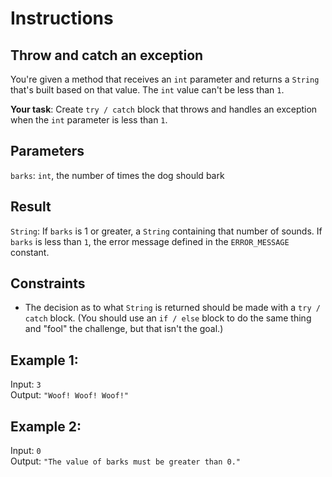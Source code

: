 # Instructions

## Throw and catch an exception
You're given a method that receives an `int` parameter and returns a `String` that's built based on that value. The `int` value can't be less than `1`.

**Your task**: Create `try / catch` block that throws and handles an exception when the `int` parameter is less than `1`.

## Parameters
`barks`: `int`, the number of times the dog should bark

## Result
`String`: If `barks` is 1 or greater, a `String` containing that number of sounds. If `barks` is less than `1`, the error message defined in the `ERROR_MESSAGE` constant.

## Constraints
- The decision as to what `String` is returned should be made with a `try / catch` block. (You should use an `if / else` block to do the same thing and "fool" the challenge, but that isn't the goal.)

## Example 1:
Input: `3`\
Output: `"Woof! Woof! Woof!"`

## Example 2:
Input: `0`\
Output: `"The value of barks must be greater than 0."`
